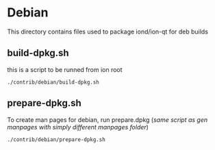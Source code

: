 
Debian
====================
This directory contains files used to package iond/ion-qt for deb builds

## build-dpkg.sh

this is a script to be runned from ion root

	./contrib/debian/build-dpkg.sh


## prepare-dpkg.sh

To create man pages for debian, run prepare.dpkg (_same script as gen manpages with simply different manpages folder_)

	./contrib/debian/prepare-dpkg.sh

